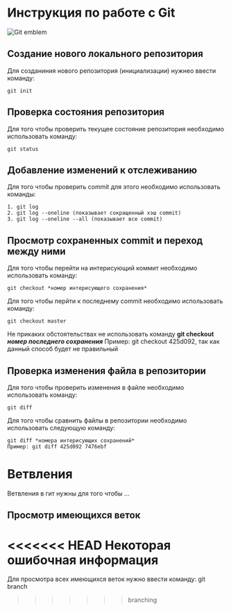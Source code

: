 # **Инструкция по работе с Git**

![Git emblem](imeg/git.png)

## Создание нового локального репозитория

Для созданиния нового репозитория (инициализации) нужнео ввести команду:

    git init

## Проверка состояния репозитория 

Для того чтобы проверить текущее состояние репозитория необходимо использовать команду:

    git status

## Добавление изменений к отслеживанию

Для того чтобы проверить commit для этого необходимо использовать команды:
    
    1. git log
    2. git log --oneline (показывает сокращенный хэш commit)
    3. git log --oneline --all (показывает все commit)

## Просмотр сохраненных commit и переход между ними

Для того чтобы перейти на интерисующий коммит необходимо использовать команду:

    git checkout *номер интерисующего сохранения*

 Для того чтобы перйти к последнему commit необходимо использовать команду:

    git checkout master 

Не прикаких обстоятельствах не использовать команду __git checkout *номер последнего сохранения*__ Пример: git checkout 425d092, так как данный способ будет не правильный

## Проверка изменения файла в репозитории

Для того чтобы проверить изменения в файле необходимо использовать команду:

    git diff

Для того чтобы сравнить файлы в репозитории необходимо использовать следующую команду:

    git diff *номера интерисующих сохранений*
    Пример: git diff 425d092 7476ebf

# Ветвления 

Ветвления в гит нужны для того чтобы ...

## Просмотр имеющихся веток

<<<<<<< HEAD
Некоторая ошибочная информация
=======
Для просмотра всех имеющихся веток нужно ввести команду:
    git branch
    
>>>>>>> branching
